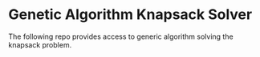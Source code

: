 # Genetic Algorithm Knapsack Solver

The following repo provides access to generic algorithm solving the knapsack problem.
